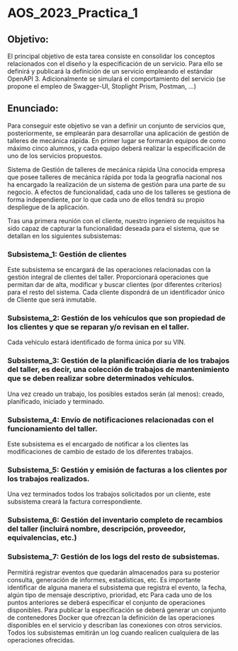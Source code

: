 # AOS_2023_Practica_1
## Objetivo:
El principal objetivo de esta tarea consiste en consolidar los conceptos relacionados con el diseño y la especificación de un servicio. Para ello se definirá y publicará la definición de un servicio empleando el estándar OpenAPI 3. Adicionalmente se simulará el comportamiento del servicio (se propone el empleo de Swagger-UI, Stoplight Prism, Postman, ...)

## Enunciado:

Para conseguir este objetivo se van a definir un conjunto de servicios que, posteriormente, se emplearán para desarrollar una aplicación de gestión de talleres de mecánica rápida. En primer lugar se formarán equipos de como máximo cinco alumnos, y cada equipo deberá realizar la especificación de uno de los servicios propuestos.

Sistema de Gestión de talleres de mecánica rápida
Una conocida empresa que posee talleres de mecánica rápida por toda la geografía nacional nos ha encargado la realización de un sistema de gestión para una parte de su negocio. A efectos de funcionalidad, cada uno de los talleres se gestiona de forma independiente, por lo que cada uno de ellos tendrá su propio despliegue de la aplicación.

Tras una primera reunión con el cliente, nuestro ingeniero de requisitos ha sido capaz de capturar la funcionalidad deseada para el sistema, que se detallan en los siguientes subsistemas:


### Subsistema_1: Gestión de clientes 
Este subsistema se encargará de las operaciones relacionadas con la gestión integral de clientes del taller. Proporcionará operaciones que permitan dar de alta, modificar y buscar clientes (por diferentes criterios) para el resto del sistema. Cada cliente dispondrá de un identificador único de Cliente que será inmutable.
### Subsistema_2: Gestión de los vehículos que son propiedad de los clientes y que se reparan y/o revisan en el taller.
Cada vehículo estará identificado de forma única por su VIN.
### Subsistema_3: Gestión de la planificación diaria de los trabajos del taller, es decir, una colección de trabajos de mantenimiento que se deben realizar sobre determinados vehículos.
Una vez creado un trabajo, los posibles estados serán (al menos): creado, planificado, iniciado y terminado.
### Subsistema_4: Envío de notificaciones relacionadas con el funcionamiento del taller.
Este subsistema es el encargado de notificar a los clientes las modificaciones de cambio de estado de los diferentes trabajos.
### Subsistema_5: Gestión y emisión de facturas a los clientes por los trabajos realizados.
Una vez terminados todos los trabajos solicitados por un cliente, este subsistema creará la factura correspondiente.
### Subsistema_6: Gestión del inventario completo de recambios del taller (incluirá nombre, descripción, proveedor, equivalencias, etc.)
### Subsistema_7: Gestión de los logs del resto de subsistemas.
Permitirá registrar eventos que quedarán almacenados para su posterior consulta, generación de informes, estadísticas, etc. Es importante identificar de alguna manera el subsistema que registra el evento, la fecha, algún tipo de mensaje descriptivo, prioridad, etc
Para cada uno de los puntos anteriores se deberá especificar el conjunto de operaciones disponibles. Para publicar la especificación se deberá generar un conjunto de contenedores Docker que ofrezcan la definición de las operaciones disponibles en el servicio y describan las conexiones con otros servicios. Todos los subsistemas emitirán un log cuando realicen cualquiera de las operaciones ofrecidas.
